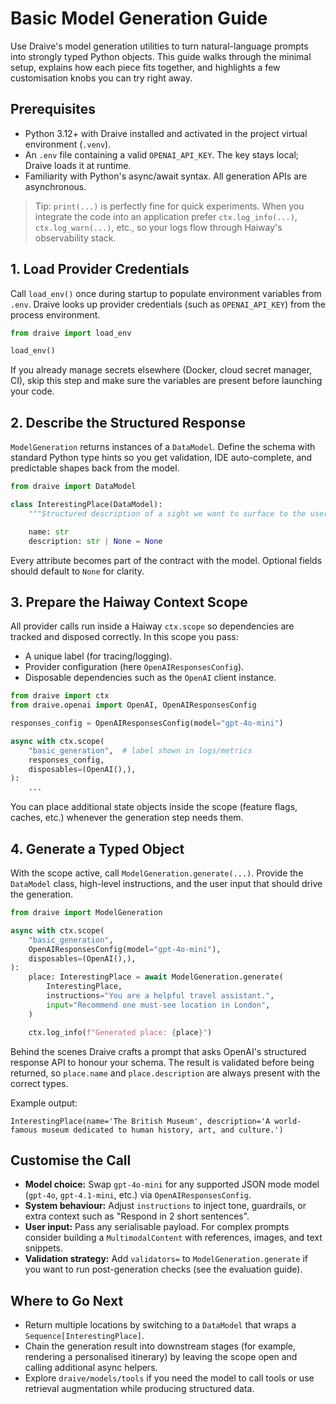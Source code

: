 # Basic Model Generation Guide

Use Draive's model generation utilities to turn natural-language prompts into strongly typed Python
objects. This guide walks through the minimal setup, explains how each piece fits together, and
highlights a few customisation knobs you can try right away.

## Prerequisites

- Python 3.12+ with Draive installed and activated in the project virtual environment (`.venv`).
- An `.env` file containing a valid `OPENAI_API_KEY`. The key stays local; Draive loads it at
  runtime.
- Familiarity with Python's async/await syntax. All generation APIs are asynchronous.

> Tip: `print(...)` is perfectly fine for quick experiments. When you integrate the code into an
> application prefer `ctx.log_info(...)`, `ctx.log_warn(...)`, etc., so your logs flow through
> Haiway's observability stack.

## 1. Load Provider Credentials

Call `load_env()` once during startup to populate environment variables from `.env`. Draive looks up
provider credentials (such as `OPENAI_API_KEY`) from the process environment.

```python
from draive import load_env

load_env()
```

If you already manage secrets elsewhere (Docker, cloud secret manager, CI), skip this step and make
sure the variables are present before launching your code.

## 2. Describe the Structured Response

`ModelGeneration` returns instances of a `DataModel`. Define the schema with standard Python type
hints so you get validation, IDE auto-complete, and predictable shapes back from the model.

```python
from draive import DataModel

class InterestingPlace(DataModel):
    """Structured description of a sight we want to surface to the user."""

    name: str
    description: str | None = None
```

Every attribute becomes part of the contract with the model. Optional fields should default to
`None` for clarity.

## 3. Prepare the Haiway Context Scope

All provider calls run inside a Haiway `ctx.scope` so dependencies are tracked and disposed
correctly. In this scope you pass:

- A unique label (for tracing/logging).
- Provider configuration (here `OpenAIResponsesConfig`).
- Disposable dependencies such as the `OpenAI` client instance.

```python
from draive import ctx
from draive.openai import OpenAI, OpenAIResponsesConfig

responses_config = OpenAIResponsesConfig(model="gpt-4o-mini")

async with ctx.scope(
    "basic_generation",  # label shown in logs/metrics
    responses_config,
    disposables=(OpenAI(),),
):
    ...
```

You can place additional state objects inside the scope (feature flags, caches, etc.) whenever the
generation step needs them.

## 4. Generate a Typed Object

With the scope active, call `ModelGeneration.generate(...)`. Provide the `DataModel` class,
high-level instructions, and the user input that should drive the generation.

```python
from draive import ModelGeneration

async with ctx.scope(
    "basic_generation",
    OpenAIResponsesConfig(model="gpt-4o-mini"),
    disposables=(OpenAI(),),
):
    place: InterestingPlace = await ModelGeneration.generate(
        InterestingPlace,
        instructions="You are a helpful travel assistant.",
        input="Recommend one must-see location in London",
    )

    ctx.log_info(f"Generated place: {place}")
```

Behind the scenes Draive crafts a prompt that asks OpenAI's structured response API to honour your
schema. The result is validated before being returned, so `place.name` and `place.description` are
always present with the correct types.

Example output:

```text
InterestingPlace(name='The British Museum', description='A world-famous museum dedicated to human history, art, and culture.')
```

## Customise the Call

- **Model choice:** Swap `gpt-4o-mini` for any supported JSON mode model (`gpt-4o`, `gpt-4.1-mini`,
  etc.) via `OpenAIResponsesConfig`.
- **System behaviour:** Adjust `instructions` to inject tone, guardrails, or extra context such as
  "Respond in 2 short sentences".
- **User input:** Pass any serialisable payload. For complex prompts consider building a
  `MultimodalContent` with references, images, and text snippets.
- **Validation strategy:** Add `validators=` to `ModelGeneration.generate` if you want to run
  post-generation checks (see the evaluation guide).

## Where to Go Next

- Return multiple locations by switching to a `DataModel` that wraps a `Sequence[InterestingPlace]`.
- Chain the generation result into downstream stages (for example, rendering a personalised
  itinerary) by leaving the scope open and calling additional async helpers.
- Explore `draive/models/tools` if you need the model to call tools or use retrieval augmentation
  while producing structured data.
